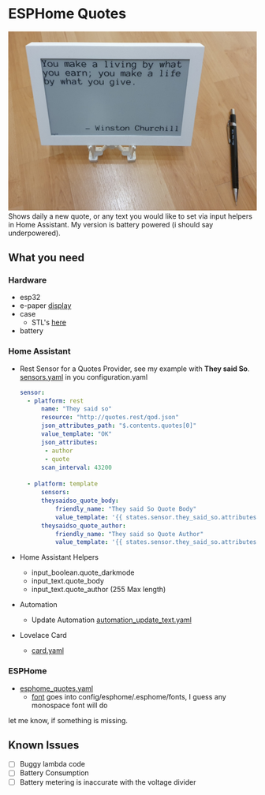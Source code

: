 # ESPHome Quotes

![alt text](images/showoff.png "Show Off" )
Shows daily a new quote, or any text you would like to set via input helpers in Home Assistant. My version is battery powered (i should say underpowered).

## What you need

### Hardware

* esp32
* e-paper [display](https://www.waveshare.com/wiki/7.5inch_e-Paper_HAT)
* case
  * STL's [here](./stls/)
* battery

### Home Assistant

* Rest Sensor for a Quotes Provider, see my example with **They said So**. [sensors.yaml](./configs/sensors.yaml) in you configuration.yaml

  ```yaml
  sensor:
    - platform: rest
        name: "They said so"
        resource: "http://quotes.rest/qod.json"
        json_attributes_path: "$.contents.quotes[0]"
        value_template: "OK"
        json_attributes:
         - author
         - quote
        scan_interval: 43200

    - platform: template
        sensors:
        theysaidso_quote_body:
            friendly_name: "They said So Quote Body"
            value_template: '{{ states.sensor.they_said_so.attributes["quote"] }}'
        theysaidso_quote_author:
            friendly_name: "They said so Quote Author"
            value_template: '{{ states.sensor.they_said_so.attributes["author"] }}'
  ```

* Home Assistant Helpers
  * input_boolean.quote_darkmode
  * input_text.quote_body
  * input_text.quote_author (255 Max length)
* Automation
  * Update Automation [automation_update_text.yaml](./configs/automation_update_text.yaml)
* Lovelace Card
  * [card.yaml](./configs/card.yaml)

### ESPHome

* [esphome_quotes.yaml](./configs/esphome_quotes.yaml)
  * [font](https://fonts.google.com/specimen/Anonymous+Pro) goes into config/esphome/.esphome/fonts, I guess any monospace font will do

let me know, if something is missing.

## Known Issues

* [ ] Buggy lambda code
* [ ] Battery Consumption
* [ ] Battery metering is inaccurate with the voltage divider
